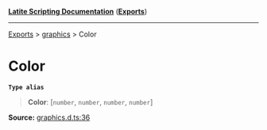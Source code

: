 [**Latite Scripting Documentation**](../../README.md) ([**Exports**](../../exports.md))

---

[Exports](../../exports.md) > [graphics](../index.md) > Color

# Color

**`Type alias`**

> **Color**: [`number`, `number`, `number`, `number`]

**Source:** [graphics.d.ts:36](https://github.com/LatiteScripting/latitescripting.github.io/blob/d4523bf/definitions/graphics.d.ts#L36)
